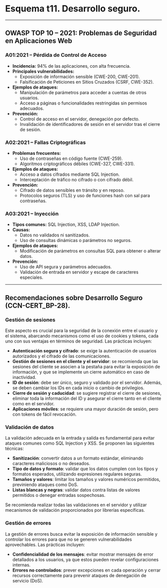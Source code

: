 # Esquema t11. Desarrollo seguro.

---

## OWASP TOP 10 – 2021: Problemas de Seguridad en Aplicaciones Web

### A01:2021 – Pérdida de Control de Acceso
- **Incidencia:** 94% de las aplicaciones, con alta frecuencia.
- **Principales vulnerabilidades:**
  - Exposición de información sensible (CWE-200, CWE-201).
  - Falsificación de Peticiones en Sitios Cruzados (CSRF, CWE-352).
- **Ejemplos de ataques:**
  - Manipulación de parámetros para acceder a cuentas de otros usuarios.
  - Acceso a páginas o funcionalidades restringidas sin permisos adecuados.
- **Prevención:**
  - Control de acceso en el servidor, denegación por defecto.
  - Invalidación de identificadores de sesión en el servidor tras el cierre de sesión.

### A02:2021 – Fallas Criptográficas
- **Problemas frecuentes:**
  - Uso de contraseñas en código fuente (CWE-259).
  - Algoritmos criptográficos débiles (CWE-327, CWE-331).
- **Ejemplos de ataques:**
  - Acceso a datos cifrados mediante SQL Injection.
  - Interceptación de tráfico no cifrado o con cifrado débil.
- **Prevención:**
  - Cifrado de datos sensibles en tránsito y en reposo.
  - Protocolos seguros (TLS) y uso de funciones hash con sal para contraseñas.

### A03:2021 – Inyección
- **Tipos comunes:** SQL Injection, XSS, LDAP Injection.
- **Causas:** 
  - Datos no validados ni sanitizados.
  - Uso de consultas dinámicas o parámetros no seguros.
- **Ejemplos de ataques:**
  - Modificación de parámetros en consultas SQL para obtener o alterar datos.
- **Prevención:**
  - Uso de API segura y parámetros adecuados.
  - Validación de entrada en servidor y escape de caracteres especiales.

---

## Recomendaciones sobre Desarrollo Seguro (CCN-CERT_BP-28).

### Gestión de sesiones
Este aspecto es crucial para la seguridad de la conexión entre el usuario y el sistema, abarcando mecanismos como el uso de cookies y tokens, cada uno con sus ventajas en términos de seguridad. Las prácticas incluyen:
- **Autenticación segura y cifrado**: se exige la autenticación de usuarios autorizados y el cifrado de las comunicaciones.
- **Gestión de sesiones en el cliente y el servidor**: se recomienda que las sesiones del cliente se asocien a la pestaña para evitar la exposición de información, y que se implemente un cierre automático en caso de inactividad.
- **ID de sesión**: debe ser único, seguro y validado por el servidor. Además, se deben cambiar los IDs en cada inicio o cambio de privilegios.
- **Cierre de sesión y caducidad**: se sugiere registrar el cierre de sesiones, eliminar toda la información del ID y asegurar el cierre tanto en el cliente como en el servidor.
- **Aplicaciones móviles**: se requiere una mayor duración de sesión, pero con tokens de fácil revocación.

### Validación de datos
La validación adecuada en la entrada y salida es fundamental para evitar ataques comunes como SQL Injection y XSS. Se proponen las siguientes técnicas:
- **Sanitización**: convertir datos a un formato estándar, eliminando caracteres maliciosos o no deseados.
- **Tipo de datos y formato**: validar que los datos cumplen con los tipos y formatos esperados, utilizando expresiones regulares seguras.
- **Tamaños y valores**: limitar los tamaños y valores numéricos permitidos, previniendo ataques como DoS.
- **Listas blancas y negras**: validar datos contra listas de valores permitidos o denegar entradas sospechosas.

Se recomienda realizar todas las validaciones en el servidor y utilizar mecanismos de validación proporcionados por librerías específicas.

### Gestión de errores
La gestión de errores busca evitar la exposición de información sensible y controlar los errores para que no se generen vulnerabilidades aprovechables. Las prácticas incluyen:
- **Confidencialidad de los mensajes**: evitar mostrar mensajes de error detallados a los usuarios, ya que estos pueden revelar configuraciones internas.
- **Errores no controlados**: prever excepciones en cada operación y cerrar recursos correctamente para prevenir ataques de denegación de servicio (DoS).